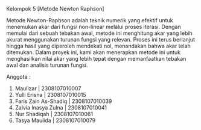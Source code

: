 Kelompok 5 [Metode Newton Raphson]

Metode Newton-Raphson adalah teknik numerik yang efektif untuk menemukan akar dari fungsi non-linear melalui proses iterasi. Dengan memulai dari sebuah tebakan awal, metode ini menghitung akar yang lebih akurat menggunakan turunan fungsi yang relevan. Proses ini terus berlanjut hingga hasil yang diperoleh mendekati nol, menandakan bahwa akar telah ditemukan. Dalam proyek ini, kami akan menerapkan metode ini untuk menghasilkan nilai akar yang lebih tepat dengan memanfaatkan tebakan awal dan analisis turunan fungsi.

Anggota :
1. Maulizar             |  2308107010007
2. Yulli Erisna         |  2308107010015
3. Faris Zain As-Shadiq |  2308107010039
4. Zalvia Inasya Zulna  |  2308107010041
5. Nur Shadiqah         |  2308107010061
6. Tasya Maulida        |  2308107010079
 
